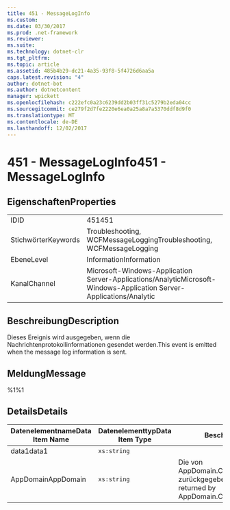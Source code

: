 ```yaml
---
title: 451 - MessageLogInfo
ms.custom: 
ms.date: 03/30/2017
ms.prod: .net-framework
ms.reviewer: 
ms.suite: 
ms.technology: dotnet-clr
ms.tgt_pltfrm: 
ms.topic: article
ms.assetid: 485b4b29-dc21-4a35-93f8-5f4726d6aa5a
caps.latest.revision: "4"
author: dotnet-bot
ms.author: dotnetcontent
manager: wpickett
ms.openlocfilehash: c222efc0a23c6239dd2b03ff31c5279b2eda04cc
ms.sourcegitcommit: ce279f2d7fe2220e6ea0a25a8a7a5370ddf8d9f0
ms.translationtype: MT
ms.contentlocale: de-DE
ms.lasthandoff: 12/02/2017
---
```

# <a name="451---messageloginfo"></a><span data-ttu-id="9a812-102">451 - MessageLogInfo</span><span class="sxs-lookup"><span data-stu-id="9a812-102">451 - MessageLogInfo</span></span>
## <a name="properties"></a><span data-ttu-id="9a812-103">Eigenschaften</span><span class="sxs-lookup"><span data-stu-id="9a812-103">Properties</span></span>  
  
|||  
|-|-|  
|<span data-ttu-id="9a812-104">ID</span><span class="sxs-lookup"><span data-stu-id="9a812-104">ID</span></span>|<span data-ttu-id="9a812-105">451</span><span class="sxs-lookup"><span data-stu-id="9a812-105">451</span></span>|  
|<span data-ttu-id="9a812-106">Stichwörter</span><span class="sxs-lookup"><span data-stu-id="9a812-106">Keywords</span></span>|<span data-ttu-id="9a812-107">Troubleshooting, WCFMessageLogging</span><span class="sxs-lookup"><span data-stu-id="9a812-107">Troubleshooting, WCFMessageLogging</span></span>|  
|<span data-ttu-id="9a812-108">Ebene</span><span class="sxs-lookup"><span data-stu-id="9a812-108">Level</span></span>|<span data-ttu-id="9a812-109">Information</span><span class="sxs-lookup"><span data-stu-id="9a812-109">Information</span></span>|  
|<span data-ttu-id="9a812-110">Kanal</span><span class="sxs-lookup"><span data-stu-id="9a812-110">Channel</span></span>|<span data-ttu-id="9a812-111">Microsoft-Windows-Application Server-Applications/Analytic</span><span class="sxs-lookup"><span data-stu-id="9a812-111">Microsoft-Windows-Application Server-Applications/Analytic</span></span>|  
  
## <a name="description"></a><span data-ttu-id="9a812-112">Beschreibung</span><span class="sxs-lookup"><span data-stu-id="9a812-112">Description</span></span>  
 <span data-ttu-id="9a812-113">Dieses Ereignis wird ausgegeben, wenn die Nachrichtenprotokollinformationen gesendet werden.</span><span class="sxs-lookup"><span data-stu-id="9a812-113">This event is emitted when the message log information is sent.</span></span>  
  
## <a name="message"></a><span data-ttu-id="9a812-114">Meldung</span><span class="sxs-lookup"><span data-stu-id="9a812-114">Message</span></span>  
 <span data-ttu-id="9a812-115">%1</span><span class="sxs-lookup"><span data-stu-id="9a812-115">%1</span></span>  
  
## <a name="details"></a><span data-ttu-id="9a812-116">Details</span><span class="sxs-lookup"><span data-stu-id="9a812-116">Details</span></span>  
  
|<span data-ttu-id="9a812-117">Datenelementname</span><span class="sxs-lookup"><span data-stu-id="9a812-117">Data Item Name</span></span>|<span data-ttu-id="9a812-118">Datenelementtyp</span><span class="sxs-lookup"><span data-stu-id="9a812-118">Data Item Type</span></span>|<span data-ttu-id="9a812-119">Beschreibung</span><span class="sxs-lookup"><span data-stu-id="9a812-119">Description</span></span>|  
|--------------------|--------------------|-----------------|  
|<span data-ttu-id="9a812-120">data1</span><span class="sxs-lookup"><span data-stu-id="9a812-120">data1</span></span>|`xs:string`||  
|<span data-ttu-id="9a812-121">AppDomain</span><span class="sxs-lookup"><span data-stu-id="9a812-121">AppDomain</span></span>|`xs:string`|<span data-ttu-id="9a812-122">Die von AppDomain.CurrentDomain.FriendlyName zurückgegebene Zeichenfolge.</span><span class="sxs-lookup"><span data-stu-id="9a812-122">The string returned by AppDomain.CurrentDomain.FriendlyName.</span></span>|
